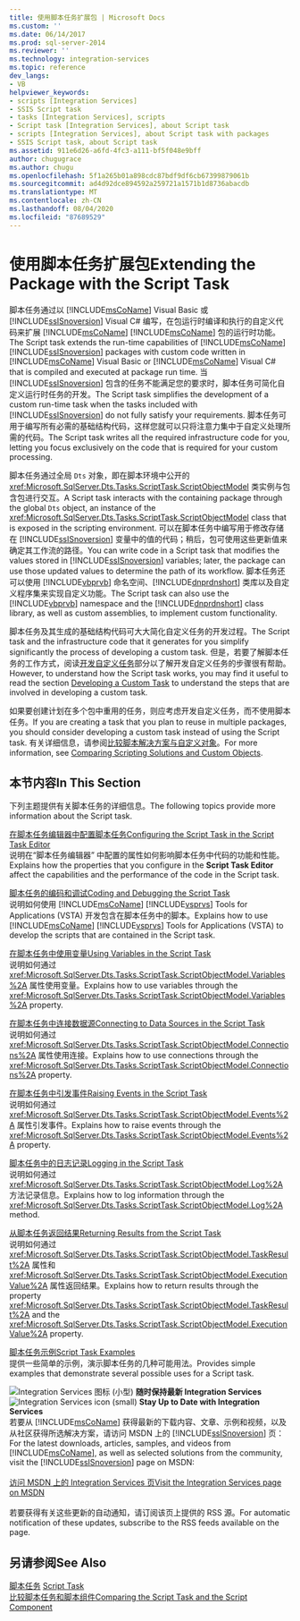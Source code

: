 ```yaml
---
title: 使用脚本任务扩展包 | Microsoft Docs
ms.custom: ''
ms.date: 06/14/2017
ms.prod: sql-server-2014
ms.reviewer: ''
ms.technology: integration-services
ms.topic: reference
dev_langs:
- VB
helpviewer_keywords:
- scripts [Integration Services]
- SSIS Script task
- tasks [Integration Services], scripts
- Script task [Integration Services], about Script task
- scripts [Integration Services], about Script task with packages
- SSIS Script task, about Script task
ms.assetid: 911e6d26-a6fd-4fc3-a111-bf5f048e9bff
author: chugugrace
ms.author: chugu
ms.openlocfilehash: 5f1a265b01a898cdc87bdf9df6cb67399879061b
ms.sourcegitcommit: ad4d92dce894592a259721a1571b1d8736abacdb
ms.translationtype: MT
ms.contentlocale: zh-CN
ms.lasthandoff: 08/04/2020
ms.locfileid: "87689529"
---
```

# <a name="extending-the-package-with-the-script-task"></a><span data-ttu-id="ba275-102">使用脚本任务扩展包</span><span class="sxs-lookup"><span data-stu-id="ba275-102">Extending the Package with the Script Task</span></span>
  <span data-ttu-id="ba275-103">脚本任务通过以 [!INCLUDE[msCoName](../../../includes/msconame-md.md)] Visual Basic 或 [!INCLUDE[ssISnoversion](../../../includes/ssisnoversion-md.md)] Visual C# 编写，在包运行时编译和执行的自定义代码来扩展 [!INCLUDE[msCoName](../../../includes/msconame-md.md)] [!INCLUDE[msCoName](../../../includes/msconame-md.md)] 包的运行时功能。</span><span class="sxs-lookup"><span data-stu-id="ba275-103">The Script task extends the run-time capabilities of [!INCLUDE[msCoName](../../../includes/msconame-md.md)] [!INCLUDE[ssISnoversion](../../../includes/ssisnoversion-md.md)] packages with custom code written in [!INCLUDE[msCoName](../../../includes/msconame-md.md)] Visual Basic or [!INCLUDE[msCoName](../../../includes/msconame-md.md)] Visual C# that is compiled and executed at package run time.</span></span> <span data-ttu-id="ba275-104">当 [!INCLUDE[ssISnoversion](../../../includes/ssisnoversion-md.md)] 包含的任务不能满足您的要求时，脚本任务可简化自定义运行时任务的开发。</span><span class="sxs-lookup"><span data-stu-id="ba275-104">The Script task simplifies the development of a custom run-time task when the tasks included with [!INCLUDE[ssISnoversion](../../../includes/ssisnoversion-md.md)] do not fully satisfy your requirements.</span></span> <span data-ttu-id="ba275-105">脚本任务可用于编写所有必需的基础结构代码，这样您就可以只将注意力集中于自定义处理所需的代码。</span><span class="sxs-lookup"><span data-stu-id="ba275-105">The Script task writes all the required infrastructure code for you, letting you focus exclusively on the code that is required for your custom processing.</span></span>  
  
 <span data-ttu-id="ba275-106">脚本任务通过全局 `Dts` 对象，即在脚本环境中公开的 <xref:Microsoft.SqlServer.Dts.Tasks.ScriptTask.ScriptObjectModel> 类实例与包含包进行交互。</span><span class="sxs-lookup"><span data-stu-id="ba275-106">A Script task interacts with the containing package through the global `Dts` object, an instance of the <xref:Microsoft.SqlServer.Dts.Tasks.ScriptTask.ScriptObjectModel> class that is exposed in the scripting environment.</span></span> <span data-ttu-id="ba275-107">可以在脚本任务中编写用于修改存储在 [!INCLUDE[ssISnoversion](../../../includes/ssisnoversion-md.md)] 变量中的值的代码；稍后，包可使用这些更新值来确定其工作流的路径。</span><span class="sxs-lookup"><span data-stu-id="ba275-107">You can write code in a Script task that modifies the values stored in [!INCLUDE[ssISnoversion](../../../includes/ssisnoversion-md.md)] variables; later, the package can use those updated values to determine the path of its workflow.</span></span> <span data-ttu-id="ba275-108">脚本任务还可以使用 [!INCLUDE[vbprvb](../../../includes/vbprvb-md.md)] 命名空间、[!INCLUDE[dnprdnshort](../../../includes/dnprdnshort-md.md)] 类库以及自定义程序集来实现自定义功能。</span><span class="sxs-lookup"><span data-stu-id="ba275-108">The Script task can also use the [!INCLUDE[vbprvb](../../../includes/vbprvb-md.md)] namespace and the [!INCLUDE[dnprdnshort](../../../includes/dnprdnshort-md.md)] class library, as well as custom assemblies, to implement custom functionality.</span></span>  
  
 <span data-ttu-id="ba275-109">脚本任务及其生成的基础结构代码可大大简化自定义任务的开发过程。</span><span class="sxs-lookup"><span data-stu-id="ba275-109">The Script task and the infrastructure code that it generates for you simplify significantly the process of developing a custom task.</span></span> <span data-ttu-id="ba275-110">但是，若要了解脚本任务的工作方式，阅读[开发自定义任务](../../extending-packages-custom-objects/task/developing-a-custom-task.md)部分以了解开发自定义任务的步骤很有帮助。</span><span class="sxs-lookup"><span data-stu-id="ba275-110">However, to understand how the Script task works, you may find it useful to read the section [Developing a Custom Task](../../extending-packages-custom-objects/task/developing-a-custom-task.md) to understand the steps that are involved in developing a custom task.</span></span>  
  
 <span data-ttu-id="ba275-111">如果要创建计划在多个包中重用的任务，则应考虑开发自定义任务，而不使用脚本任务。</span><span class="sxs-lookup"><span data-stu-id="ba275-111">If you are creating a task that you plan to reuse in multiple packages, you should consider developing a custom task instead of using the Script task.</span></span> <span data-ttu-id="ba275-112">有关详细信息，请参阅[比较脚本解决方案与自定义对象](../comparing-scripting-solutions-and-custom-objects.md)。</span><span class="sxs-lookup"><span data-stu-id="ba275-112">For more information, see [Comparing Scripting Solutions and Custom Objects](../comparing-scripting-solutions-and-custom-objects.md).</span></span>  
  
## <a name="in-this-section"></a><span data-ttu-id="ba275-113">本节内容</span><span class="sxs-lookup"><span data-stu-id="ba275-113">In This Section</span></span>  
 <span data-ttu-id="ba275-114">下列主题提供有关脚本任务的详细信息。</span><span class="sxs-lookup"><span data-stu-id="ba275-114">The following topics provide more information about the Script task.</span></span>  
  
 [<span data-ttu-id="ba275-115">在脚本任务编辑器中配置脚本任务</span><span class="sxs-lookup"><span data-stu-id="ba275-115">Configuring the Script Task in the Script Task Editor</span></span>](configuring-the-script-task-in-the-script-task-editor.md)  
 <span data-ttu-id="ba275-116">说明在“脚本任务编辑器”  中配置的属性如何影响脚本任务中代码的功能和性能。</span><span class="sxs-lookup"><span data-stu-id="ba275-116">Explains how the properties that you configure in the **Script Task Editor** affect the capabilities and the performance of the code in the Script task.</span></span>  
  
 [<span data-ttu-id="ba275-117">脚本任务的编码和调试</span><span class="sxs-lookup"><span data-stu-id="ba275-117">Coding and Debugging the Script Task</span></span>](../../control-flow/script-task.md)  
 <span data-ttu-id="ba275-118">说明如何使用 [!INCLUDE[msCoName](../../../includes/msconame-md.md)] [!INCLUDE[vsprvs](../../../includes/vsprvs-md.md)] Tools for Applications (VSTA) 开发包含在脚本任务中的脚本。</span><span class="sxs-lookup"><span data-stu-id="ba275-118">Explains how to use [!INCLUDE[msCoName](../../../includes/msconame-md.md)] [!INCLUDE[vsprvs](../../../includes/vsprvs-md.md)] Tools for Applications (VSTA) to develop the scripts that are contained in the Script task.</span></span>  
  
 [<span data-ttu-id="ba275-119">在脚本任务中使用变量</span><span class="sxs-lookup"><span data-stu-id="ba275-119">Using Variables in the Script Task</span></span>](using-variables-in-the-script-task.md)  
 <span data-ttu-id="ba275-120">说明如何通过 <xref:Microsoft.SqlServer.Dts.Tasks.ScriptTask.ScriptObjectModel.Variables%2A> 属性使用变量。</span><span class="sxs-lookup"><span data-stu-id="ba275-120">Explains how to use variables through the <xref:Microsoft.SqlServer.Dts.Tasks.ScriptTask.ScriptObjectModel.Variables%2A> property.</span></span>  
  
 [<span data-ttu-id="ba275-121">在脚本任务中连接数据源</span><span class="sxs-lookup"><span data-stu-id="ba275-121">Connecting to Data Sources in the Script Task</span></span>](connecting-to-data-sources-in-the-script-task.md)  
 <span data-ttu-id="ba275-122">说明如何通过 <xref:Microsoft.SqlServer.Dts.Tasks.ScriptTask.ScriptObjectModel.Connections%2A> 属性使用连接。</span><span class="sxs-lookup"><span data-stu-id="ba275-122">Explains how to use connections through the <xref:Microsoft.SqlServer.Dts.Tasks.ScriptTask.ScriptObjectModel.Connections%2A> property.</span></span>  
  
 [<span data-ttu-id="ba275-123">在脚本任务中引发事件</span><span class="sxs-lookup"><span data-stu-id="ba275-123">Raising Events in the Script Task</span></span>](raising-events-in-the-script-task.md)  
 <span data-ttu-id="ba275-124">说明如何通过 <xref:Microsoft.SqlServer.Dts.Tasks.ScriptTask.ScriptObjectModel.Events%2A> 属性引发事件。</span><span class="sxs-lookup"><span data-stu-id="ba275-124">Explains how to raise events through the <xref:Microsoft.SqlServer.Dts.Tasks.ScriptTask.ScriptObjectModel.Events%2A> property.</span></span>  
  
 [<span data-ttu-id="ba275-125">脚本任务中的日志记录</span><span class="sxs-lookup"><span data-stu-id="ba275-125">Logging in the Script Task</span></span>](logging-in-the-script-task.md)  
 <span data-ttu-id="ba275-126">说明如何通过 <xref:Microsoft.SqlServer.Dts.Tasks.ScriptTask.ScriptObjectModel.Log%2A> 方法记录信息。</span><span class="sxs-lookup"><span data-stu-id="ba275-126">Explains how to log information through the <xref:Microsoft.SqlServer.Dts.Tasks.ScriptTask.ScriptObjectModel.Log%2A> method.</span></span>  
  
 [<span data-ttu-id="ba275-127">从脚本任务返回结果</span><span class="sxs-lookup"><span data-stu-id="ba275-127">Returning Results from the Script Task</span></span>](returning-results-from-the-script-task.md)  
 <span data-ttu-id="ba275-128">说明如何通过 <xref:Microsoft.SqlServer.Dts.Tasks.ScriptTask.ScriptObjectModel.TaskResult%2A> 属性和 <xref:Microsoft.SqlServer.Dts.Tasks.ScriptTask.ScriptObjectModel.ExecutionValue%2A> 属性返回结果。</span><span class="sxs-lookup"><span data-stu-id="ba275-128">Explains how to return results through the property <xref:Microsoft.SqlServer.Dts.Tasks.ScriptTask.ScriptObjectModel.TaskResult%2A> and the <xref:Microsoft.SqlServer.Dts.Tasks.ScriptTask.ScriptObjectModel.ExecutionValue%2A> property.</span></span>  
  
 [<span data-ttu-id="ba275-129">脚本任务示例</span><span class="sxs-lookup"><span data-stu-id="ba275-129">Script Task Examples</span></span>](../../extending-packages-scripting-task-examples/script-task-examples.md)  
 <span data-ttu-id="ba275-130">提供一些简单的示例，演示脚本任务的几种可能用法。</span><span class="sxs-lookup"><span data-stu-id="ba275-130">Provides simple examples that demonstrate several possible uses for a Script task.</span></span>  
  
<span data-ttu-id="ba275-131">![Integration Services 图标 (小型) ](../../media/dts-16.gif "集成服务图标（小）")  **随时保持最新 Integration Services**</span><span class="sxs-lookup"><span data-stu-id="ba275-131">![Integration Services icon (small)](../../media/dts-16.gif "Integration Services icon (small)")  **Stay Up to Date with Integration Services**</span></span><br /> <span data-ttu-id="ba275-132">若要从 [!INCLUDE[msCoName](../../../includes/msconame-md.md)] 获得最新的下载内容、文章、示例和视频，以及从社区获得所选解决方案，请访问 MSDN 上的 [!INCLUDE[ssISnoversion](../../../includes/ssisnoversion-md.md)] 页：</span><span class="sxs-lookup"><span data-stu-id="ba275-132">For the latest downloads, articles, samples, and videos from [!INCLUDE[msCoName](../../../includes/msconame-md.md)], as well as selected solutions from the community, visit the [!INCLUDE[ssISnoversion](../../../includes/ssisnoversion-md.md)] page on MSDN:</span></span><br /><br /> [<span data-ttu-id="ba275-133">访问 MSDN 上的 Integration Services 页</span><span class="sxs-lookup"><span data-stu-id="ba275-133">Visit the Integration Services page on MSDN</span></span>](https://go.microsoft.com/fwlink/?LinkId=136655)<br /><br /> <span data-ttu-id="ba275-134">若要获得有关这些更新的自动通知，请订阅该页上提供的 RSS 源。</span><span class="sxs-lookup"><span data-stu-id="ba275-134">For automatic notification of these updates, subscribe to the RSS feeds available on the page.</span></span>  
  
## <a name="see-also"></a><span data-ttu-id="ba275-135">另请参阅</span><span class="sxs-lookup"><span data-stu-id="ba275-135">See Also</span></span>  
 <span data-ttu-id="ba275-136">[脚本任务](../../control-flow/script-task.md) </span><span class="sxs-lookup"><span data-stu-id="ba275-136">[Script Task](../../control-flow/script-task.md) </span></span>  
 [<span data-ttu-id="ba275-137">比较脚本任务和脚本组件</span><span class="sxs-lookup"><span data-stu-id="ba275-137">Comparing the Script Task and the Script Component</span></span>](../../extending-packages-scripting/comparing-the-script-task-and-the-script-component.md)  
  
  
